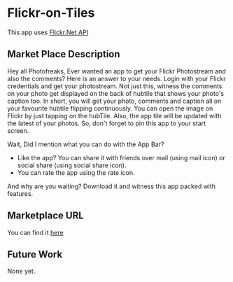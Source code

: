 # Flickr-on-Tiles

This app uses [Flickr.Net API](http://flickrnet.codeplex.com/)

## Market Place Description

Hey all Photofreaks, Ever wanted an app to get your Flickr Photostream and also the comments? 
Here is an answer to your needs. Login with your Flickr credentials and get your photostream. 
Not just this, witness the comments on your photo get displayed on the back of hubtile that shows your photo's caption too. 
In short, you will get your photo, comments and caption all on your favourite hubtile flipping continuously.
You can open the image on Flickr by just tapping on the hubTile.
Also, the app tile will be updated with the latest of your photos. So, don't forget to pin this app to your start screen.

Wait, Did I mention what you can do with the App Bar?
* Like the app? You can share it with friends over mail (using mail icon) or social share (using social share icon).
* You can rate the app using the rate icon.

And why are you waiting? Download it and witness this app packed with features.



## Marketplace URL

You can find it [here](http://www.windowsphone.com/s?appid=ece71322-d6c0-42bc-92b3-04e4bc55a2d3)



## Future Work


None yet.